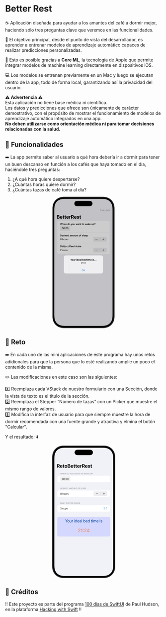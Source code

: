 # Better Rest

☕️ Aplicación diseñada para ayudar a los amantes del café a dormir mejor, haciendo sólo tres preguntas clave que veremos en las funcionalidades.  

🎯 El objetivo principal, desde el punto de vista del desarrollador, es aprender a entrenar modelos de aprendizaje automático capaces de realizar predicciones personalizadas.  

🧠 Esto es posible gracias a **Core ML**, la tecnología de Apple que permite integrar modelos de machine learning directamente en dispositivos iOS.  

💻 Los modelos se entrenan previamente en un Mac y luego se ejecutan dentro de la app, todo de forma local, garantizando así la privacidad del usuario.  

⚠️ **Advertencia** ⚠️  
Esta aplicación no tiene base médica ni científica.  
Los datos y predicciones que ofrece son únicamente de carácter demostrativo, con el propósito de mostrar el funcionamiento de modelos de aprendizaje automático integrados en una app.  
**No deben utilizarse como orientación médica ni para tomar decisiones relacionadas con la salud.**

## 📱 Funcionalidades
➡️ La app permite saber al usuario a qué hora debería ir a dormir para tener un buen descanso en función a los cafés que haya tomado en el día, haciéndole tres preguntas:  
1. ¿A qué hora quiere despertarse?
2. ¿Cuántas horas quiere dormir?  
3. ¿Cuántas tazas de café toma al día?  

<p align="center">
    <img src="BetterRest.png" alt="Captura de pantalla de aplicación BetterRest" width="200" style="border-radius: 35px;">
</p>

## 🎯 Reto
➡️ En cada uno de las mini aplicaciones de este programa hay unos retos adidionales para que la persona que lo esté realizando amplíe un poco el contenido de la misma.  

✏️ Las modificaciones en este caso son las siguientes:  

1️⃣ Reemplaza cada VStack de nuestro formulario con una Sección, donde la vista de texto es el título de la sección.    
2️⃣ Reemplaza el Stepper “Número de tazas” con un Picker que muestre el mismo rango de valores.  
3️⃣ Modifica la interfaz de usuario para que siempre muestre la hora de dormir recomendada con una fuente grande y atractiva y elmina el botón "Calcular".  

Y el resultado: ⬇️  

<p align="center">
  <img src="RetoBetterRest.png" alt="Captura de pantalla de aplicación RetoBetterRest" width="203">
</p>


## 📌 Créditos
‼️ Este proyecto es parte del programa [100 días de SwiftUI](https://www.hackingwithswift.com/100/swiftui) de Paul Hudson, en la plataforma [Hacking with Swift](https://www.hackingwithswift.com) ‼️
